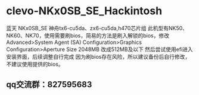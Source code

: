 # clevo-NKx0SB_SE_Hackintosh
蓝天 NKx0SB_SE 神舟tx6-cu5da、zx6-cu5da,h470芯片组
此机型有NK50、NK60、NK70，使用需要刷bios，简易的方法是刷入解锁的bios，修改Advanced>System Agent (SA) Configuration>Graphics Configuration>Aperture Size 2048MB 改成512MB及以下
然后尝试使用efi进入安装界面，后续调整自行完成
因为刷bios存在风险，所以建议备份后自行修改，不建议使用提供的bios。


## qq交流群：827595683
